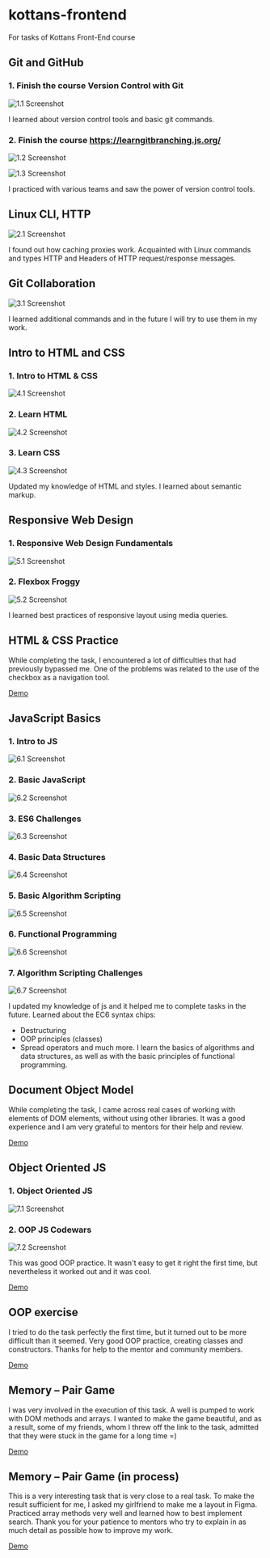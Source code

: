 # kottans-frontend

For tasks of Kottans Front-End course

## Git and GitHub

### 1. Finish the course Version Control with Git

![1.1 Screenshot](https://github.com/7SergSmith7/kottans-frontend/blob/main/Git%20and%20GitHub/Version%20Control%20with%20Git.png)

I learned about version control tools and basic git commands.

### 2. Finish the course https://learngitbranching.js.org/

![1.2 Screenshot](https://github.com/7SergSmith7/kottans-frontend/blob/main/Git%20and%20GitHub/learngitbranching%201.png)

![1.3 Screenshot](https://github.com/7SergSmith7/kottans-frontend/blob/main/Git%20and%20GitHub/learngitbranching%202.png)

I practiced with various teams and saw the power of version control tools.

## Linux CLI, HTTP

![2.1 Screenshot](https://github.com/7SergSmith7/kottans-frontend/blob/main/Linux/Linux.png)

I found out how caching proxies work.
Acquainted with Linux commands and types HTTP and Headers of HTTP request/response messages.


## Git Collaboration

![3.1 Screenshot](https://github.com/7SergSmith7/kottans-frontend/blob/main/task_git_collaboration/git_collaboration.png)

I learned additional commands and in the future I will try to use them in my work.

## Intro to HTML and CSS

### 1. Intro to HTML & CSS

![4.1 Screenshot](https://github.com/7SergSmith7/kottans-frontend/blob/main/task_html_css_intro/Intro%20to%20HTML.png)

### 2. Learn HTML

![4.2 Screenshot](https://github.com/7SergSmith7/kottans-frontend/blob/main/task_html_css_intro/Learn%20HTML.png)

### 3. Learn CSS

![4.3 Screenshot](https://github.com/7SergSmith7/kottans-frontend/blob/main/task_html_css_intro/Learn%20CSS.png)

Updated my knowledge of HTML and styles.
I learned about semantic markup.

## Responsive Web Design

### 1. Responsive Web Design Fundamentals

![5.1 Screenshot](https://github.com/7SergSmith7/kottans-frontend/blob/main/task_responsive_web_design/udacity%20responsive%20web.png)

### 2. Flexbox Froggy

![5.2 Screenshot](https://github.com/7SergSmith7/kottans-frontend/blob/main/task_responsive_web_design/flexbox%20froggy.png)

I learned best practices of responsive layout using media queries.

## HTML & CSS Practice

While completing the task, I encountered a lot of difficulties that had previously bypassed me. 
One of the problems was related to the use of the checkbox as a navigation tool.

[Demo](https://7sergsmith7.github.io/frontend-2021-homeworks/submissions/7SergSmith7/HTML-CSS-Popup/index.html)

## JavaScript Basics

### 1. Intro to JS

![6.1 Screenshot](https://github.com/7SergSmith7/kottans-frontend/blob/main/task_js_basics/udacity%20Intro%20to%20JS.png)

### 2. Basic JavaScript

![6.2 Screenshot](https://github.com/7SergSmith7/kottans-frontend/blob/main/task_js_basics/freeCodeCamp%20Basic%20JavaScript.png)

### 3. ES6 Challenges

![6.3 Screenshot](https://github.com/7SergSmith7/kottans-frontend/blob/main/task_js_basics/freeCodeCamp%20ES6.png)

### 4. Basic Data Structures

![6.4 Screenshot](https://github.com/7SergSmith7/kottans-frontend/blob/main/task_js_basics/freeCodeCamp%20Basic%20Data%20Structures.png)

### 5. Basic Algorithm Scripting

![6.5 Screenshot](https://github.com/7SergSmith7/kottans-frontend/blob/main/task_js_basics/freeCodeCamp%20Basic%20Algorithm%20Scripting.png)

### 6. Functional Programming

![6.6 Screenshot](https://github.com/7SergSmith7/kottans-frontend/blob/main/task_js_basics/freeCodeCamp%20Functional%20programming.png)

### 7. Algorithm Scripting Challenges

![6.7 Screenshot](https://github.com/7SergSmith7/kottans-frontend/blob/main/task_js_basics/freeCodeCamp%20Intermediate%20Algoritms.png)

I updated my knowledge of js and it helped me to complete tasks in the future.
Learned about the EC6 syntax chips:
- Destructuring
- OOP principles (classes)
- Spread operators
and much more.
I learn the basics of algorithms and data structures, as well as with the basic principles of functional programming.

## Document Object Model 

While completing the task, I came across real cases of working with elements of DOM elements, without using other libraries.
It was a good experience and I am very grateful to mentors for their help and review.

[Demo](https://7sergsmith7.github.io/frontend-2021-homeworks/submissions/7SergSmith7/DOM%20model/dist/index.html)

## Object Oriented JS

### 1. Object Oriented JS

![7.1 Screenshot](https://github.com/7SergSmith7/kottans-frontend/blob/main/task_js_oop/udacity%20OOP%20JS.png)

### 2. OOP JS Codewars

![7.2 Screenshot](https://github.com/7SergSmith7/kottans-frontend/blob/main/task_js_oop/codewars.png)

This was good OOP practice.
It wasn't easy to get it right the first time, but nevertheless it worked out and it was cool.

[Demo](https://7sergsmith7.github.io/fogger-game/)

## OOP exercise

I tried to do the task perfectly the first time, but it turned out to be more difficult than it seemed.
Very good OOP practice, creating classes and constructors.
Thanks for help to the mentor and community members.

[Demo](https://7sergsmith7.github.io/a-tiny-JS-world/index.html)

## Memory – Pair Game 

I was very involved in the execution of this task. A well is pumped to work with DOM methods and arrays.
I wanted to make the game beautiful, and as a result, some of my friends, whom I threw off the link to the task, admitted that they were stuck in the game for a long time =)

[Demo](https://7sergsmith7.github.io/frontend-2021-homeworks/submissions/7SergSmith7/Memory-pair-game/dist/index.html)

## Memory – Pair Game (in process)

This is a very interesting task that is very close to a real task.
To make the result sufficient for me, I asked my girlfriend to make me a layout in Figma.
Practiced array methods very well and learned how to best implement search.
Thank you for your patience to mentors who try to explain in as much detail as possible how to improve my work.

[Demo](https://7sergsmith7.github.io/frontend-2021-homeworks/submissions/7SergSmith7/Friends-app/test/index.html)

